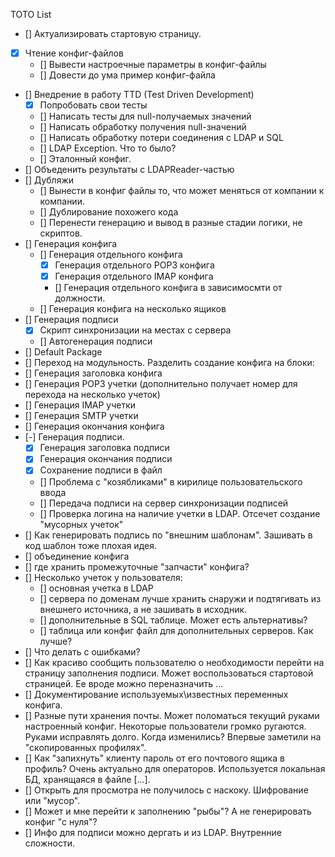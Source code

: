 TOTO List

- [] Актуализировать стартовую страницу.
- [x] Чтение конфиг-файлов
  - [] Вывести настроечные параметры в конфиг-файлы
  - [] Довести до ума пример конфиг-файла
- [] Внедрение в работу TTD (Test Driven Development)
  - [x] Попробовать свои тесты
  - [] Написать тесты для null-получаемых значений
  - [] Написать обработку получения null-значений
  - [] Написать обработку потери соединения с LDAP и SQL
  - [] LDAP Exception. Что то было?
  - [] Эталонный конфиг.
- [] Объеденить результаты c LDAPReader-частью
- [] Дубляжи
  - [] Вынести в конфиг файлы то, что может меняться от компании к компании.
  - [] Дублирование похожего кода
  - [] Перенести генерацию и вывод в разные стадии логики, не скриптов.
- [] Генерация конфига
  - [] Генерация отдельного конфига
    - [x] Генерация отдельного POP3 конфига
    - [x] Генерация отдельного IMAP конфига
    - [] Генерация отдельного конфига в зависимосмти от должности.
  - [] Генерация конфига на несколько ящиков
- [] Генерация подписи
  - [x] Скрипт синхронизации на местах с сервера
  - [] Автогенерация подписи
- [] Default Package 
- [] Переход на модульность. Разделить создание конфига на блоки:
- [] Генерация заголовка конфига
-  [] Генерация POP3 учетки (дополнительно получает номер для перехода на несколько учеток)
-  [] Генерация IMAP учетки
-  [] Генерация SMTP учетки
-  [] Генерация окончания конфига
- [-] Генерация подписи. 
  - [x] Генерация заголовка подписи
  - [x] Генерация окончания подписи
  - [x] Сохранение подписи в файл
  - [] Проблема с "козябликами" в кирилице пользовательского ввода
  - [] Передача подписи на сервер синхронизации подписей
  - [] Проверка логина на наличие учетки в LDAP. Отсечет создание "мусорных учеток"
- [] Как генерировать подпись по "внешним шаблонам". Зашивать в код шаблон тоже плохая идея.
- [] объединение конфига
- [] где хранить промежуточные "запчасти" конфига? 
- [] Несколько учеток у пользователя:
  - [] основная учетка в LDAP
  - [] сервера по доменам лучше хранить снаружи и подтягивать из внешнего источника, а не зашивать в исходник.
  - [] дополнительные в SQL таблице. Может есть альтернативы?
  - [] таблица или конфиг файл для дополнительных серверов. Как лучше?
- [] Что делать с ошибками?
- [] Как красиво сообщить пользователю о необходимости перейти на страницу заполнения подписи. Может воспользоваться стартовой страницей. Ее вроде можно переназначить ... 
- [] Документирование используемых\известных переменных конфига.
- [] Разные пути хранения почты. Может поломаться текущий руками настроенный конфиг. Некоторые пользователи громко ругаются. Руками исправлять долго. Когда изменились? Впервые заметили на "скопированных профилях".
- [] Как "запихнуть" клиенту пароль от его почтового ящика в профиль? Очень актуально для операторов. Используется локальная БД, хранящаяся в файле [...]. 
- [] Открыть для просмотра не получилось с наскоку. Шифрование или "мусор".
- [] Может и мне перейти к заполнению "рыбы"? А не генерировать конфиг "с нуля"?
- [] Инфо для подписи можно дергать и из LDAP. Внутренние сложности.
